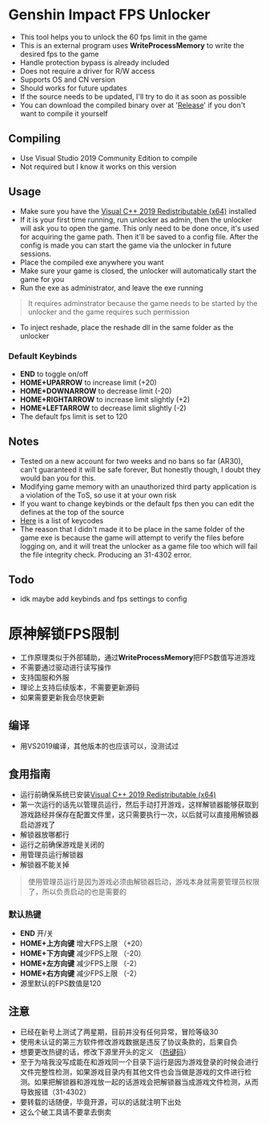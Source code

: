 # Genshin Impact FPS Unlocker
 - This tool helps you to unlock the 60 fps limit in the game
 - This is an external program uses **WriteProcessMemory** to write the desired fps to  the game
 - Handle protection bypass is already included
 - Does not require a driver for R/W access
 - Supports OS and CN version
 - Should works for future updates
 - If the source needs to be updated, I'll try to do it as soon as possible
 - You can download the compiled binary over at '[Release](https://github.com/34736384/genshin-fps-unlock/releases)' if you don't want to compile it yourself
 ## Compiling
 - Use  Visual Studio 2019 Community Edition to compile
 - Not required but I know it works on this version
 ## Usage
 - Make sure you have the [Visual C++ 2019 Redistributable (x64)](https://aka.ms/vs/16/release/vc_redist.x64.exe) installed
 - If it is your first time running, run unlocker as admin, then the unlocker will ask you to open the game. This only need to be done once, it's used for acquiring the game path. Then it'll be saved to a config file. After the config is made you can start the game via the unlocker in future sessions.
 - Place the compiled exe anywhere you want
 - Make sure your game is closed, the unlocker will automatically start the game for you
 - Run the exe as administrator, and leave the exe running
 >It requires adminstrator because the game needs to be started by the unlocker and the game requires such permission
 - To inject reshade, place the reshade dll in the same folder as the unlocker
 ### Default Keybinds
 - **END** to toggle on/off
 - **HOME+UPARROW** to increase limit (+20)
 - **HOME+DOWNARROW** to decrease limit (-20)
 - **HOME+RIGHTARROW** to increase limit slightly (+2)
 - **HOME+LEFTARROW** to decrease limit slightly (-2)
 - The default fps limit is set to 120
 ## Notes
 - Tested on a new account for two weeks and no bans so far (AR30), can't guaranteed it will be safe forever, But honestly though, I doubt they would ban you for this.
 - Modifying game memory with an unauthorized third party application is a violation of the ToS, so use it at your own risk
 - If you want to change keybinds or the default fps then you can edit the defines at the top of the source
 - [Here](http://cherrytree.at/misc/vk.htm) is a list of keycodes
 - The reason that I didn't made it to be place in the same folder of the game exe is because the game will attempt to verify the files before logging on, and it will treat the unlocker as a game file too which will fail the file integrity check. Producing an 31-4302 error.
 ## Todo
 - idk maybe add keybinds and fps settings to config


# 原神解锁FPS限制

 - 工作原理类似于外部辅助，通过**WriteProcessMemory**把FPS数值写进游戏
 - 不需要通过驱动进行读写操作
 - 支持国服和外服
 - 理论上支持后续版本，不需要更新源码
 - 如果需要更新我会尽快更新

## 编译

 - 用VS2019编译，其他版本的也应该可以，没测试过
## 食用指南
 - 运行前确保系统已安装[Visual C++ 2019 Redistributable (x64)](https://aka.ms/vs/16/release/vc_redist.x64.exe)
 - 第一次运行的话先以管理员运行，然后手动打开游戏，这样解锁器能够获取到游戏路经并保存在配置文件里，这只需要执行一次，以后就可以直接用解锁器启动游戏了
 - 解锁器放哪都行
 - 运行之前确保游戏是关闭的
 - 用管理员运行解锁器
 - 解锁器不能关掉
>使用管理员运行是因为游戏必须由解锁器启动，游戏本身就需要管理员权限了，所以负责启动的也是需要的
### 默认热键
- **END** 开/关
- **HOME+上方向键** 增大FPS上限 （+20）
- **HOME+下方向键** 减少FPS上限 （-20）
- **HOME+左方向键** 减少FPS上限 （-2）
- **HOME+右方向键** 减少FPS上限 （-2）
- 源里默认的FPS数值是120

## 注意
- 已经在新号上测试了两星期，目前并没有任何异常，冒险等级30
- 使用未认证的第三方软件修改游戏数据是违反了协议条款的，后果自负
- 想要更改热键的话，修改下源里开头的定义 （[热键码](http://cherrytree.at/misc/vk.htm)）
- 至于为啥我没写成能在和游戏同一个目录下运行是因为游戏登录的时候会进行文件完整性检测，如果游戏目录内有其他文件也会当做是游戏的文件进行检测。如果把解锁器和游戏放一起的话游戏会把解锁器当成游戏文件检测，从而导致报错（31-4302）
- 要转载的话随便，毕竟开源，可以的话就注明下出处
- 这么个破工具请不要拿去倒卖
